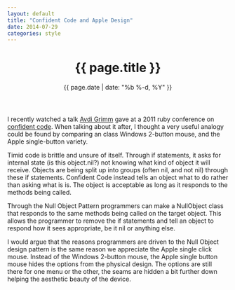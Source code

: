 ```yaml
---
layout: default
title: "Confident Code and Apple Design"
date: 2014-07-29
categories: style
---
```


<header class="post-header">
<h1>{{ page.title }}</h1>
<p class="meta">{{ page.date | date: "%b %-d, %Y" }}</p>
</header>

<article class="post-content">
<p>
I recently watched a talk <a href="https://twitter.com/avdi" target="_blank">Avdi Grimm</a> gave at a 2011 ruby conference on <a href="http://www.youtube.com/watch?v=T8J0j2xJFgQ" target="_blank">confident code</a>. When talking about it after, I thought a very useful analogy could be found by comparing an class Windows 2-button mouse, and the Apple single-button variety.</p>
<p>
Timid code is brittle and unsure of itself. Through if statements, it asks for internal state (is this object.nil?) not knowing what kind of object it will receive. Objects are being split up into groups (often nil, and not nil) through these if statements. Confident Code instead tells an object what to do rather than asking what is is. The object is acceptable as long as it responds to the methods being called.</p>
<p>Through the Null Object Pattern programmers can make a NullObject class that responds to the same methods being called on the target object. This allows the programmer to remove the if statements and tell an object to respond how it sees appropriate, be it nil or anything else.</p>
<p>I would argue that the reasons programmers are driven to the Null Object design pattern is the same reason we appreciate the Apple single click mouse. Instead of the Windows 2-button mouse, the Apple single button mouse hides the options from the physical design. The options are still there for one menu or the other, the seams are hidden a bit further down helping the aesthetic beauty of the device.</p>
